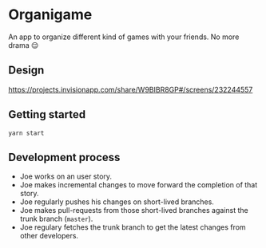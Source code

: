 # Organigame

An app to organize different kind of games with your friends. No more drama 😌

## Design

https://projects.invisionapp.com/share/W9BIBR8GP#/screens/232244557

## Getting started

`yarn start`

## Development process

+ Joe works on an user story.
+ Joe makes incremental changes to move forward the completion of that story.
+ Joe regularly pushes his changes on short-lived branches.
+ Joe makes pull-requests from those short-lived branches against the trunk branch (`master`).
+ Joe regulary fetches the trunk branch to get the latest changes from other developers.
